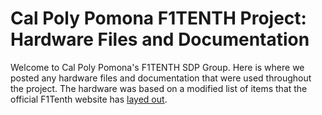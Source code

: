 # Cal Poly Pomona F1TENTH Project: Hardware Files and Documentation 
Welcome to Cal Poly Pomona's F1TENTH SDP Group. Here is where we posted any hardware files and documentation that were used throughout the project. The hardware was based on a modified list of items that the official F1Tenth website has 
[layed out](https://f1tenth.org/build.html). 
 
